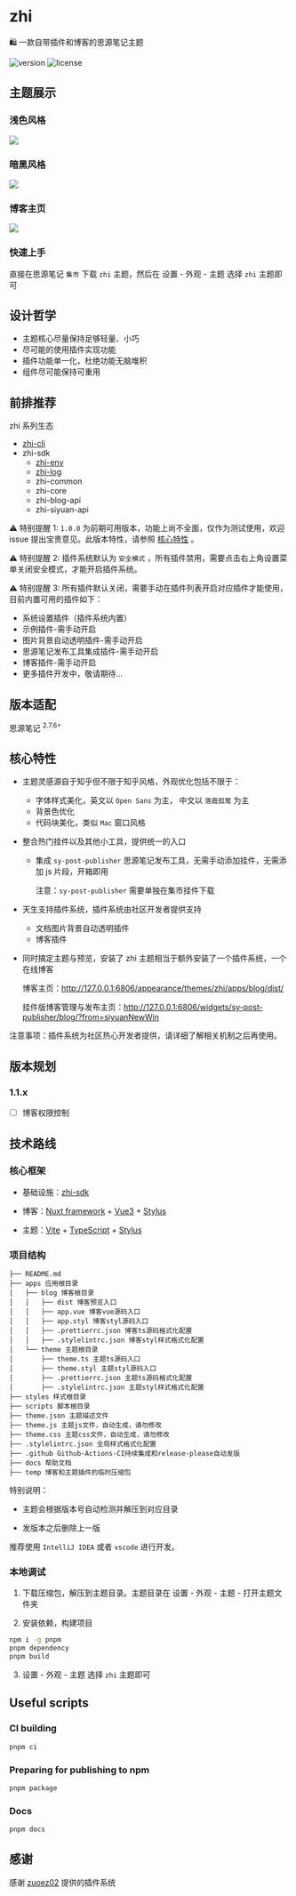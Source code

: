 # zhi

🛍️ 一款自带插件和博客的思源笔记主题

![version](https://img.shields.io/github/release/terwer/zhi.svg?style=flat-square)
![license](https://img.shields.io/badge/license-GPL-blue.svg?style=popout-square)

## 主题展示

### 浅色风格

![](https://static.terwergreen.com/test/202303050157804.png)

### 暗黑风格

![](https://static.terwergreen.com/test/202303050156263.png)

### 博客主页

![](https://static.terwergreen.com/test/202303052323466.png)

### 快速上手

直接在思源笔记 `集市` 下载 `zhi` 主题，然后在 <kbd>设置</kbd> - <kbd>外观</kbd> - <kbd>主题</kbd> 选择 `zhi` 主题即可

## 设计哲学

- 主题核心尽量保持足够轻量、小巧
- 尽可能的使用插件实现功能
- 插件功能单一化，杜绝功能无脑堆积
- 组件尽可能保持可重用

## 前排推荐

zhi 系列生态

- [zhi-cli](https://github.com/terwer/zhi-cli)
- zhi-sdk
  - [zhi-env](https://github.com/terwer/zhi-env)
  - [zhi-log](https://github.com/terwer/zhi-log)
  - zhi-common
  - zhi-core
  - zhi-blog-api
  - zhi-siyuan-api

⚠️ 特别提醒 1: `1.0.0` 为前期可用版本，功能上尚不全面，仅作为测试使用，欢迎 issue
提出宝贵意见。此版本特性，请参照 [核心特性](#核心特性) 。

⚠️ 特别提醒 2: 插件系统默认为 `安全模式` ，所有插件禁用，需要点击右上角设置菜单关闭安全模式，才能开启插件系统。

⚠️ 特别提醒 3: 所有插件默认关闭，需要手动在插件列表开启对应插件才能使用，目前内置可用的插件如下：

- 系统设置插件（插件系统内置）
- 示例插件-需手动开启
- 图片背景自动透明插件-需手动开启
- 思源笔记发布工具集成插件-需手动开启
- 博客插件-需手动开启
- 更多插件开发中，敬请期待...

## 版本适配

思源笔记 <sup>2.7.6+</sup>

## 核心特性

- 主题灵感源自于知乎但不限于知乎风格，外观优化包括不限于：

  - 字体样式美化，英文以 `Open Sans` 为主， 中文以 `落霞孤鹜` 为主
  - 背景色优化
  - 代码块美化，类似 `Mac` 窗口风格

- 整合热门挂件以及其他小工具，提供统一的入口

  - 集成 `sy-post-publisher` 思源笔记发布工具，无需手动添加挂件，无需添加 js 片段，开箱即用

    注意：`sy-post-publisher` 需要单独在集市挂件下载

- 天生支持插件系统，插件系统由社区开发者提供支持

  - 文档图片背景自动透明插件
  - 博客插件

- 同时搞定主题与预览，安装了 zhi 主题相当于额外安装了一个插件系统，一个在线博客

  博客主页：http://127.0.0.1:6806/appearance/themes/zhi/apps/blog/dist/

  挂件版博客管理与发布主页：http://127.0.0.1:6806/widgets/sy-post-publisher/blog/?from=siyuanNewWin

注意事项：插件系统为社区热心开发者提供，请详细了解相关机制之后再使用。

## 版本规划

### 1.1.x

- [ ] 博客权限控制

## 技术路线

### 核心框架

- 基础设施：[zhi-sdk](https://github.com/terwer/zhi-sdk)

- 博客：[Nuxt framework](https://nuxt.com/) + [Vue3](https://vuejs.org/) + [Stylus](https://stylus-lang.com/)

- 主题：[Vite](https://vitejs.dev/) + [TypeScript](https://www.typescriptlang.org/) + [Stylus](https://stylus-lang.com/)

### 项目结构

```
├── README.md
├── apps 应用根目录
│   ├── blog 博客根目录
│   │   ├── dist 博客预览入口
│   │   ├── app.vue 博客vue源码入口
│   │   ├── app.styl 博客styl源码入口
│   │   ├── .prettierrc.json 博客ts源码格式化配置
│   │   ├── .stylelintrc.json 博客styl样式格式化配置
│   └── theme 主题根目录
│       ├── theme.ts 主题ts源码入口
│       ├── theme.styl 主题styl源码入口
│       ├── .prettierrc.json 主题ts源码格式化配置
│       ├── .stylelintrc.json 主题styl样式格式化配置
├── styles 样式根目录
├── scripts 脚本根目录
├── theme.json 主题描述文件         
├── theme.js 主题js文件，自动生成，请勿修改
├── theme.css 主题css文件，自动生成，请勿修改
├── .stylelintrc.json 全局样式格式化配置
├── .github Github-Actions-CI持续集成和release-please自动发版
├── docs 帮助文档
├── temp 博客和主题插件的临时压缩包
```

特别说明：

- 主题会根据版本号自动检测并解压到对应目录

- 发版本之后删除上一版

推荐使用 `IntelliJ IDEA` 或者 `vscode` 进行开发。

### 本地调试

1. 下载压缩包，解压到主题目录。主题目录在 <kbd>设置</kbd> - <kbd>外观</kbd> - <kbd>主题</kbd> - <kbd>打开主题文件夹</kbd>

2. 安装依赖，构建项目

```bash
npm i -g pnpm
pnpm dependency
pnpm build
```

3. <kbd>设置</kbd> - <kbd>外观</kbd> - <kbd>主题</kbd> 选择 `zhi` 主题即可

## Useful scripts

### CI building

```bash
pnpm ci
```

### Preparing for publishing to npm

```bash
pnpm package
```

### Docs

```bash
pnpm docs
```

## 感谢

感谢 [zuoez02](https://github.com/zuoez02/siyuan-plugin-system) 提供的插件系统
